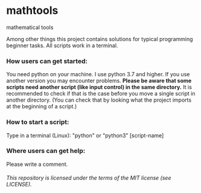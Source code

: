 # mathtools
mathematical tools

Among other things this project contains solutions for typical programming beginner tasks. 
All scripts work in a terminal.

### How users can get started:
You need python on your machine. 
I use python 3.7 and higher. 
If you use another version you may encounter problems.
__Please be aware that some scripts need another script (like input control) in the same directory.__
It is recommended to check if that is the case before you move a single script in another directory. 
(You can check that by looking what the project imports at the beginning of a script.)

### How to start a script:
Type in a terminal (Linux):
  "python" or "python3" [script-name] 
  
### Where users can get help:
Please write a comment.


###### This repository is licensed under the terms of the MIT license (see LICENSE).
